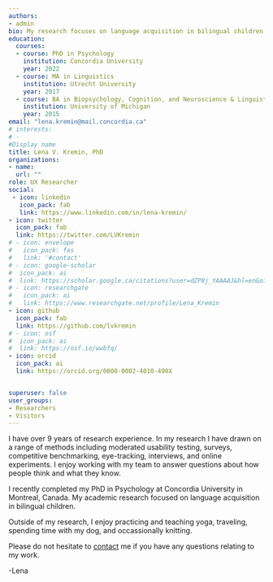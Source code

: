 ```yaml
---
authors:
- admin
bio: My research focuses on language acquisition in bilingual children, particularly how bilingual infants separate their languages.
education:
  courses:
  - course: PhD in Psychology
    institution: Concordia University
    year: 2022
  - course: MA in Linguistics
    institution: Utrecht University
    year: 2017
  - course: BA in Biopsychology, Cognition, and Neuroscience & Linguistics
    institution: University of Michigan
    year: 2015
email: "lena.kremin@mail.concordia.ca"
# interests:
# - 
#Display name
title: Lena V. Kremin, PhD
organizations:
- name: 
  url: ""
role: UX Researcher
social:
 - icon: linkedin
   icon_pack: fab
   link: https://www.linkedin.com/in/lena-kremin/
- icon: twitter
  icon_pack: fab
  link: https://twitter.com/LVKremin
# - icon: envelope
#   icon_pack: fas
#   link: '#contact'
# - icon: google-scholar
#  icon_pack: ai
#  link: https://scholar.google.ca/citations?user=dZP8j_YAAAAJ&hl=en&oi=ao
# - icon: researchgate
#   icon_pack: ai
#   link: https://www.researchgate.net/profile/Lena_Kremin
- icon: github
  icon_pack: fab
  link: https://github.com/lvkremin
# - icon: osf
#  icon_pack: ai
#  link: https://osf.io/wwbfq/
- icon: orcid
  icon_pack: ai
  link: https://orcid.org/0000-0002-4010-490X


superuser: false
user_groups:
- Researchers
- Visitors
---
```

I have over 9 years of research experience. In my research I have drawn on a range of methods including moderated usability testing, surveys, competitive benchmarking, eye-tracking, interviews, and online experiments. I enjoy working with my team to answer questions about how people think and what they know. 

I recently completed my PhD in Psychology at Concordia University in Montreal, Canada. My academic research focused on language acquisition in bilingual children.

Outside of my research, I enjoy practicing and teaching yoga, traveling, spending time with my dog, and occassionally knitting.

Please do not hesitate to [contact](https://www.lenavkremin.com/#contact) me if you have any questions relating to my work.

-Lena
